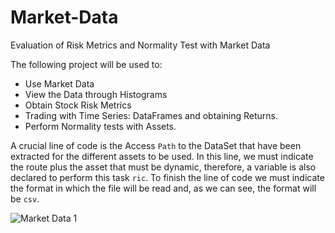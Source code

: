 # Market-Data
Evaluation of Risk Metrics and Normality Test with Market Data

The following project will be used to:

  * Use Market Data
  * View the Data through Histograms
  * Obtain Stock Risk Metrics
  * Trading with Time Series: DataFrames and obtaining Returns.
  * Perform Normality tests with Assets.

A crucial line of code is the Access `Path` to the DataSet that have been extracted for the different assets to be used.
In this line, we must indicate the route plus the asset that must be dynamic, therefore, a variable is also declared to perform this task `ric`. To finish the line of code we must indicate the format in which the file will be read and, as we can see, the format will be `csv`.

![Market Data 1](https://user-images.githubusercontent.com/86130991/130370515-a77817f4-4eaf-4063-8c3c-0a4a9cf045ee.png)


